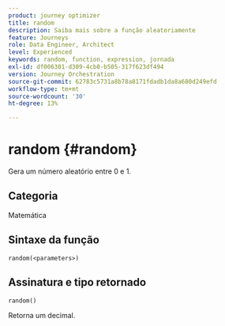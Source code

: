```yaml
---
product: journey optimizer
title: random
description: Saiba mais sobre a função aleatoriamente
feature: Journeys
role: Data Engineer, Architect
level: Experienced
keywords: random, function, expression, jornada
exl-id: df006301-d309-4cb0-b505-317f623df494
version: Journey Orchestration
source-git-commit: 62783c5731a8b78a8171fdadb1da8a680d249efd
workflow-type: tm+mt
source-wordcount: '30'
ht-degree: 13%

---
```


# random {#random}

Gera um número aleatório entre 0 e 1.

## Categoria

Matemática

## Sintaxe da função

`random(<parameters>)`

## Assinatura e tipo retornado

`random()`

Retorna um decimal.
